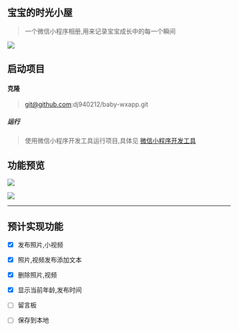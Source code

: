 ## 宝宝的时光小屋

> 一个微信小程序相册,用来记录宝宝成长中的每一个瞬间


![](http://oupfkjs5r.bkt.clouddn.com/gh_262be9a97cb2_258.jpg)
## 启动项目
#### 克隆

> git@github.com:dj940212/baby-wxapp.git

##### 运行

> 使用微信小程序开发工具运行项目,具体见 [微信小程序开发工具](https://mp.weixin.qq.com/debug/wxadoc/dev/devtools/devtools.html)



## 功能预览

![](http://image.dingjian.name/blog/170920/3JG9e6HDF9.gif)


![](http://image.dingjian.name/blog/170920/G8lcad0iAi.jpg?imageslim)

---- 

## 预计实现功能

- [x] 发布照片,小视频

- [x] 照片,视频发布添加文本

- [x] 删除照片,视频

- [x] 显示当前年龄,发布时间

- [ ] 留言板

- [ ] 保存到本地

